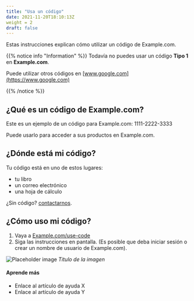 ```yaml
---
title: "Usa un código"
date: 2021-11-20T18:10:13Z
weight = 2
draft: false
---
```


Estas instrucciones explican cómo utilizar un código de Example.com.

{{% notice info "Information" %}}
Todavía no puedes usar un código **Tipo 1** en **Example.com**.

Puede utilizar otros códigos en [www.google.com](https://www.google.com)

{{% /notice %}}

## ¿Qué es un código de Example.com?

Este es un ejemplo de un código para Example.com: 1111-2222-3333

Puede usarlo para acceder a sus productos en Example.com.

## ¿Dónde está mi código?

Tu código está en uno de estos lugares:

- tu libro
- un correo electrónico
- una hoja de cálculo

¿Sin código? [contactarnos](https://www.google.com).

## ¿Cómo uso mi código?

1. Vaya a [Example.com/use-code](https://Example.com/use-code)
2. Siga las instrucciones en pantalla. (Es posible que deba iniciar sesión o crear un nombre de usuario de Example.com).

![Placeholder image](https://placehold.co/600x400)
*Título de la imagen*

#### Aprende más

- Enlace al artículo de ayuda X
- Enlace al artículo de ayuda Y
